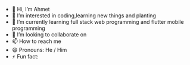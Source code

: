- 👋 Hi, I’m Ahmet
- 👀 I’m interested in coding,learning new things and planting
- 🌱 I’m currently learning full stack web programming and flutter mobile programming
- 💞️ I’m looking to collaborate on 
- 📫 How to reach me 
- 😄 Pronouns: He / Him
- ⚡ Fun fact: 

<!---
AhmetG-0033/AhmetG-0033 is a ✨ special ✨ repository because its `README.md` (this file) appears on your GitHub profile.
You can click the Preview link to take a look at your changes.
--->
